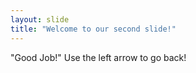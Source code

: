 ```yaml
---
layout: slide
title: "Welcome to our second slide!"
---
```

"Good Job!"
Use the left arrow to go back!
